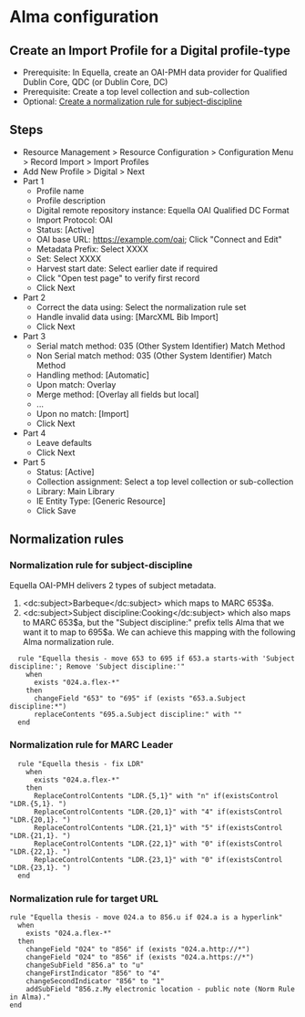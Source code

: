 # Alma configuration


## Create an Import Profile for a Digital profile-type
- Prerequisite: In Equella, create an OAI-PMH data provider for Qualified Dublin Core, QDC (or Dublin Core, DC)
- Prerequisite: Create a top level collection and sub-collection
- Optional: [Create a normalization rule for subject-discipline](#create-a-normalization-rule-for-subject-discipline)

## Steps
- Resource Management > Resource Configuration > Configuration Menu > Record Import > Import Profiles
- Add New Profile > Digital > Next
- Part 1
  * Profile name
  * Profile description
  * Digital remote repository instance: Equella OAI Qualified DC Format
  * Import Protocol: OAI
  * Status: [Active]
  * OAI base URL: https://example.com/oai; Click "Connect and Edit"
  * Metadata Prefix: Select XXXX
  * Set: Select XXXX
  * Harvest start date: Select earlier date if required
  * Click "Open test page" to verify first record
  * Click Next
- Part 2
  * Correct the data using: Select the normalization rule set
  * Handle invalid data using: [MarcXML Bib Import]
  * Click Next
- Part 3
  * Serial match method: 035 (Other System Identifier) Match Method
  * Non Serial match method: 035 (Other System Identifier) Match Method
  * Handling method: [Automatic]
  * Upon match: Overlay
  * Merge method: [Overlay all fields but local]
  * ...
  * Upon no match: [Import]
  * Click Next
- Part 4
  * Leave defaults
  * Click Next
- Part 5
  * Status: [Active]
  * Collection assignment: Select a top level collection or sub-collection
  * Library: Main Library
  * IE Entity Type: [Generic Resource]
  * Click Save

## Normalization rules

### Normalization rule for subject-discipline

Equella OAI-PMH delivers 2 types of subject metadata.

1. &lt;dc:subject>Barbeque&lt;/dc:subject> which maps to MARC 653$a.
2. &lt;dc:subject>Subject discipline:Cooking&lt;/dc:subject> which also maps
   to MARC 653$a, but the "Subject discipline:" prefix tells Alma that
   we want it to map to 695$a. We can achieve this mapping with the
   following Alma normalization rule.

```
  rule "Equella thesis - move 653 to 695 if 653.a starts-with 'Subject discipline:'; Remove 'Subject discipline:'"
    when
      exists "024.a.flex-*"
    then
      changeField "653" to "695" if (exists "653.a.Subject discipline:*")
      replaceContents "695.a.Subject discipline:" with ""
  end
```

### Normalization rule for MARC Leader

```
  rule "Equella thesis - fix LDR"
    when
      exists "024.a.flex-*"
    then
      ReplaceControlContents "LDR.{5,1}" with "n" if(existsControl "LDR.{5,1}. ")
      ReplaceControlContents "LDR.{20,1}" with "4" if(existsControl "LDR.{20,1}. ")
      ReplaceControlContents "LDR.{21,1}" with "5" if(existsControl "LDR.{21,1}. ")
      ReplaceControlContents "LDR.{22,1}" with "0" if(existsControl "LDR.{22,1}. ")
      ReplaceControlContents "LDR.{23,1}" with "0" if(existsControl "LDR.{23,1}. ")
  end
```

### Normalization rule for target URL

```
rule "Equella thesis - move 024.a to 856.u if 024.a is a hyperlink"
  when
    exists "024.a.flex-*"
  then
    changeField "024" to "856" if (exists "024.a.http://*")
    changeField "024" to "856" if (exists "024.a.https://*")
    changeSubField "856.a" to "u"
    changeFirstIndicator "856" to "4"
    changeSecondIndicator "856" to "1"
    addSubField "856.z.My electronic location - public note (Norm Rule in Alma)."
end
```

